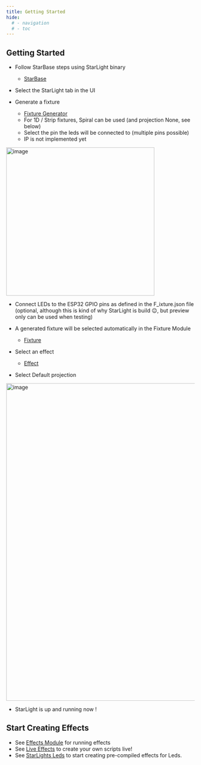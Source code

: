 ```yaml
---
title: Getting Started
hide:
  # - navigation
  # - toc
---
```


## Getting Started

* Follow StarBase steps using StarLight binary
    * [StarBase](/StarDocs/StarBase/GettingStarted)

* Select the StarLight tab in the UI

* Generate a fixture
    * [Fixture Generator](/StarDocs/StarLightMod/StarLightModFixtureGenerator)
    * For 1D / Strip fixtures, Spiral can be used (and projection None, see below)
    * Select the pin the leds will be connected to (multiple pins possible)
    * IP is not implemented yet

<img width="396" alt="image" src="https://github.com/user-attachments/assets/0b586052-ce0c-411e-a0b1-588b93b55839">

* Connect LEDs to the ESP32 GPIO pins as defined in the F_ixture.json file (optional, although this is kind of why StarLight is build 😉, but preview only can be used when testing)

* A generated fixture will be selected automatically in the Fixture Module
    * [Fixture](/StarDocs/StarLightMod/StarLightModFixture)

* Select an effect
    * [Effect](/StarDocs/StarLightMod/StarLightModEffects)

* Select Default projection

<img width="848" alt="image" src="https://github.com/ewowi/StarDocs/assets/138451817/bc43ffb3-b931-4365-9405-168d41829a84">

* StarLight is up and running now !

## Start Creating Effects

* See [Effects Module](/StarDocs/StarLightMod/StarLightModEffects/) for running effects
* See [Live Effects](/StarDocs/StarLight/LiveEffects/) to create your own scripts live!
* See [StarLights Leds](/StarDocs/StarLight/Effects/#CreatingNewEffects) to start creating pre-compiled effects for Leds.

